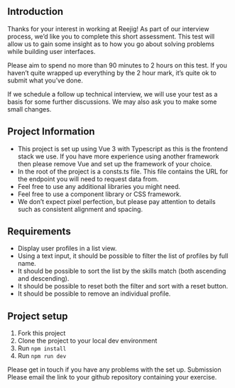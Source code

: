 ## Introduction

Thanks for your interest in working at Reejig! As part of our interview process, we’d like you to complete this short assessment. This test will allow us to gain some insight as to how you go about solving problems while building user interfaces.

Please aim to spend no more than 90 minutes to 2 hours on this test. If you haven’t quite wrapped up everything by the 2 hour mark, it’s quite ok to submit what you’ve done.

If we schedule a follow up technical interview, we will use your test as a basis for some further discussions. We may also ask you to make some small changes.

## Project Information

- This project is set up using Vue 3 with Typescript as this is the frontend stack we use. If you have more experience using another framework then please remove Vue and set up the framework of your choice.
- In the root of the project is a consts.ts file. This file contains the URL for the endpoint you will need to request data from.
- Feel free to use any additional libraries you might need.
- Feel free to use a component library or CSS framework.
- We don’t expect pixel perfection, but please pay attention to details such as consistent alignment and spacing.

## Requirements

- Display user profiles in a list view.
- Using a text input, it should be possible to filter the list of profiles by full name.
- It should be possible to sort the list by the skills match (both ascending and descending).
- It should be possible to reset both the filter and sort with a reset button.
- It should be possible to remove an individual profile.

## Project setup

1. Fork this project
2. Clone the project to your local dev environment
3. Run `npm install`
4. Run `npm run dev`

Please get in touch if you have any problems with the set up.
Submission
Please email <email address> the link to your github repository containing your exercise.

